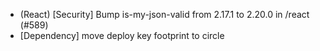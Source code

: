 - (React) [Security] Bump is-my-json-valid from 2.17.1 to 2.20.0 in /react (#589)
- [Dependency]  move deploy key footprint to circle
